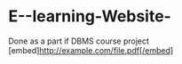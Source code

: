 # E--learning-Website-
Done as a part if DBMS course project
[embed]http://example.com/file.pdf[/embed] 
